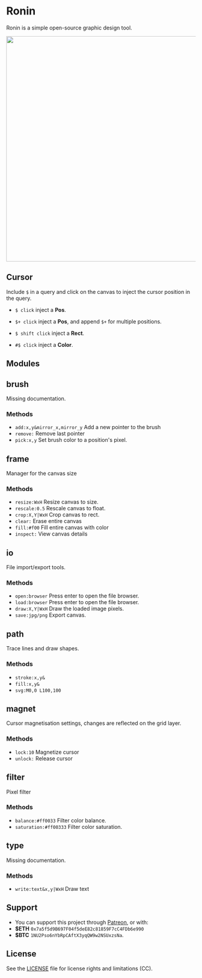 # Ronin
Ronin is a simple open-source graphic design tool.

<img src='https://raw.githubusercontent.com/hundredrabbits/Ronin/master/PREVIEW.jpg' width='600'/>

## Cursor
Include `$` in a query and click on the canvas to inject the cursor position in the query.
- `$ click` inject a **Pos**.
- `$+ click` inject a **Pos**, and append `$+` for multiple positions.
- `$ shift click` inject a **Rect**.

- `#$ click` inject a **Color**.
## Modules
## brush

Missing documentation.

### Methods
- `add:x,y&mirror_x,mirror_y` Add a new pointer to the brush
- `remove:` Remove last pointer
- `pick:x,y` Set brush color to a position's pixel.

## frame

Manager for the canvas size

### Methods
- `resize:WxH` Resize canvas to size.
- `rescale:0.5` Rescale canvas to float.
- `crop:X,Y|WxH` Crop canvas to rect.
- `clear:` Erase entire canvas
- `fill:#f00` Fill entire canvas with color
- `inspect:` View canvas details

## io

File import/export tools.

### Methods
- `open:browser` Press enter to open the file browser.
- `load:browser` Press enter to open the file browser.
- `draw:X,Y|WxH` Draw the loaded image pixels.
- `save:jpg/png` Export canvas.

## path

Trace lines and draw shapes.

### Methods
- `stroke:x,y&` 
- `fill:x,y&` 
- `svg:M0,0 L100,100` 

## magnet

Cursor magnetisation settings, changes are reflected on the grid layer.

### Methods
- `lock:10` Magnetize cursor
- `unlock:` Release cursor

## filter

Pixel filter

### Methods
- `balance:#ff0033` Filter color balance.
- `saturation:#ff00333` Filter color saturation.

## type

Missing documentation.

### Methods
- `write:text&x,y|WxH` Draw text

## Support

- You can support this project through [Patreon](https://patreon.com/100), or with:
- **$ETH** `0x7a5f5d9B697F04f5deE82c81859F7cC4FDb6e990`
- **$BTC** `1NU2Pso6nYbRpCAftX3yqQW9w2NSUxzsNa`. 

## License
See the [LICENSE](LICENSE.md) file for license rights and limitations (CC).
